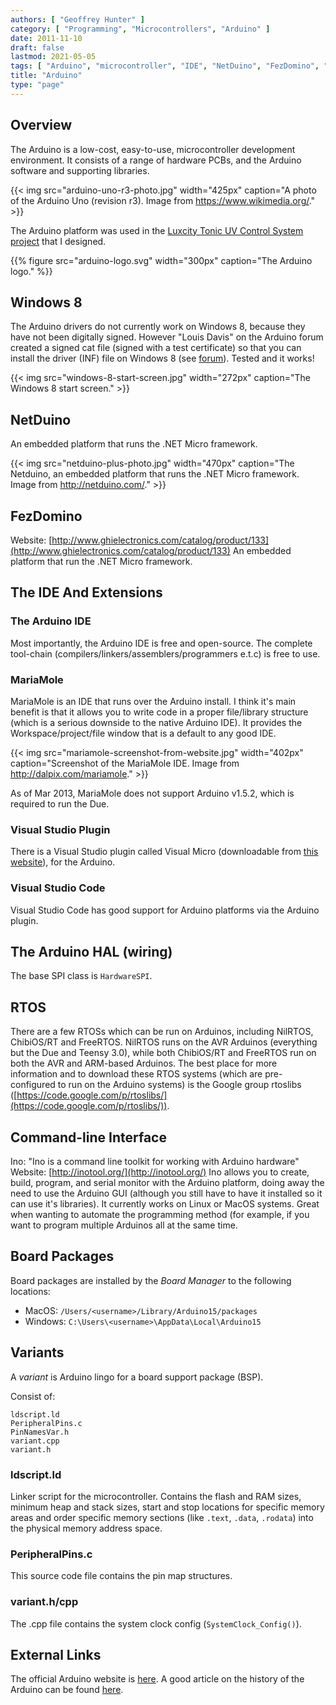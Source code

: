 ```yaml
---
authors: [ "Geoffrey Hunter" ]
category: [ "Programming", "Microcontrollers", "Arduino" ]
date: 2011-11-10
draft: false
lastmod: 2021-05-05
tags: [ "Arduino", "microcontroller", "IDE", "NetDuino", "FezDomino", "MariaMole", "RTOS", "CLI", "board packages", "Board Manager", "BSPs" ]
title: "Arduino"
type: "page"
---
```


## Overview

The Arduino is a low-cost, easy-to-use, microcontroller development environment. It consists of a range of hardware PCBs, and the Arduino software and supporting libraries.

{{< img src="arduino-uno-r3-photo.jpg" width="425px" caption="A photo of the Arduino Uno (revision r3). Image from https://www.wikimedia.org/."  >}}

The Arduino platform was used in the [Luxcity Tonic UV Control System project](/electronics/projects/luxcity-uv-tonic-control-system) that I designed.

{{% figure src="arduino-logo.svg" width="300px" caption="The Arduino logo." %}}

## Windows 8

The Arduino drivers do not currently work on Windows 8, because they have not been digitally signed. However "Louis Davis" on the Arduino forum created a signed cat file (signed with a test certificate) so that you can install the driver (INF) file on Windows 8 (see [forum](http://arduino.cc/forum/index.php/topic,94651.msg711489.html#msg711489)). Tested and it works!

{{< img src="windows-8-start-screen.jpg" width="272px" caption="The Windows 8 start screen."  >}}

## NetDuino

An embedded platform that runs the .NET Micro framework.

{{< img src="netduino-plus-photo.jpg" width="470px" caption="The Netduino, an embedded platform that runs the .NET Micro framework. Image from http://netduino.com/."  >}}

## FezDomino

Website: [http://www.ghielectronics.com/catalog/product/133](http://www.ghielectronics.com/catalog/product/133) An embedded platform that run the .NET Micro framework.

## The IDE And Extensions

### The Arduino IDE

Most importantly, the Arduino IDE is free and open-source. The complete tool-chain (compilers/linkers/assemblers/programmers e.t.c) is free to use.

### MariaMole

MariaMole is an IDE that runs over the Arduino install. I think it's main benefit is that it allows you to write code in a proper file/library structure (which is a serious downside to the native Arduino IDE). It provides the Workspace/project/file window that is a default to any good IDE.

{{< img src="mariamole-screenshot-from-website.jpg" width="402px" caption="Screenshot of the MariaMole IDE. Image from http://dalpix.com/mariamole."  >}}

As of Mar 2013, MariaMole does not support Arduino v1.5.2, which is required to run the Due.

### Visual Studio Plugin

There is a Visual Studio plugin called Visual Micro (downloadable from [this website](http://www.visualmicro.com/)), for the Arduino.

### Visual Studio Code

Visual Studio Code has good support for Arduino platforms via the Arduino plugin.

## The Arduino HAL (wiring)

The base SPI class is `HardwareSPI`.

## RTOS

There are a few RTOSs which can be run on Arduinos, including NilRTOS, ChibiOS/RT and FreeRTOS. NilRTOS runs on the AVR Arduinos (everything but the Due and Teensy 3.0), while both ChibiOS/RT and FreeRTOS run on both the AVR and ARM-based Arduinos. The best place for more information and to download these RTOS systems (which are pre-configured to run on the Arduino systems) is the Google group rtoslibs ([https://code.google.com/p/rtoslibs/](https://code.google.com/p/rtoslibs/)).

## Command-line Interface

Ino: "Ino is a command line toolkit for working with Arduino hardware"
Website: [http://inotool.org/](http://inotool.org/)
Ino allows you to create, build, program, and serial monitor with the Arduino platform, doing away the need to use the Arduino GUI (although you still have to have it installed so it can use it's libraries). It currently works on Linux or MacOS systems. Great when wanting to automate the programming method (for example, if you want to program multiple Arduinos all at the same time.

## Board Packages

Board packages are installed by the _Board Manager_ to the following locations:

* MacOS: `/Users/<username>/Library/Arduino15/packages`
* Windows: `C:\Users\<username>\AppData\Local\Arduino15`

## Variants

A _variant_ is Arduino lingo for a board support package (BSP).

Consist of:

```
ldscript.ld
PeripheralPins.c
PinNamesVar.h
variant.cpp
variant.h
```

### ldscript.ld

Linker script for the microcontroller. Contains the flash and RAM sizes, minimum heap and stack sizes, start and stop locations for specific memory areas and order specific memory sections (like `.text`, `.data`, `.rodata`) into the physical memory address space.

### PeripheralPins.c

This source code file contains the pin map structures.

### variant.h/cpp

The .cpp file contains the system clock config (`SystemClock_Config()`).

## External Links

The official Arduino website is [here](http://www.arduino.cc/). A good article on the history of the Arduino can be found [here](http://spectrum.ieee.org/geek-life/hands-on/the-making-of-arduino/).
